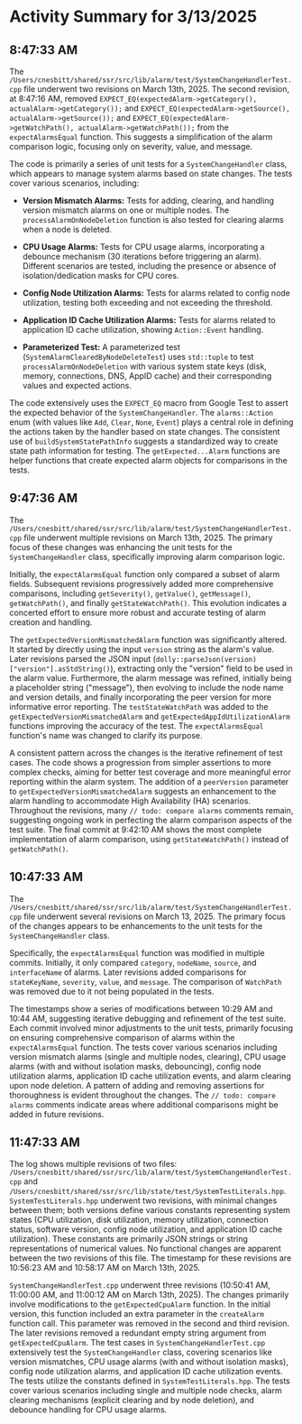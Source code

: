 # Activity Summary for 3/13/2025

## 8:47:33 AM
The `/Users/cnesbitt/shared/ssr/src/lib/alarm/test/SystemChangeHandlerTest.cpp` file underwent two revisions on March 13th, 2025.  The second revision, at 8:47:16 AM,  removed  `EXPECT_EQ(expectedAlarm->getCategory(), actualAlarm->getCategory());` and `EXPECT_EQ(expectedAlarm->getSource(), actualAlarm->getSource());` and `EXPECT_EQ(expectedAlarm->getWatchPath(), actualAlarm->getWatchPath());` from the `expectAlarmsEqual` function. This suggests a simplification of the alarm comparison logic, focusing only on severity, value, and message.

The code is primarily a series of unit tests for a `SystemChangeHandler` class, which appears to manage system alarms based on state changes.  The tests cover various scenarios, including:

* **Version Mismatch Alarms:** Tests for adding, clearing, and handling version mismatch alarms on one or multiple nodes.  The `processAlarmOnNodeDeletion` function is also tested for clearing alarms when a node is deleted.

* **CPU Usage Alarms:**  Tests for CPU usage alarms, incorporating a debounce mechanism (30 iterations before triggering an alarm).  Different scenarios are tested, including the presence or absence of isolation/dedication masks for CPU cores.

* **Config Node Utilization Alarms:** Tests for alarms related to config node utilization, testing both exceeding and not exceeding the threshold.

* **Application ID Cache Utilization Alarms:** Tests for alarms related to application ID cache utilization, showing `Action::Event` handling.

* **Parameterized Test:** A parameterized test (`SystemAlarmClearedByNodeDeleteTest`) uses  `std::tuple` to test `processAlarmOnNodeDeletion` with various system state keys (disk, memory, connections, DNS, AppID cache) and their corresponding values and expected actions.


The code extensively uses the `EXPECT_EQ` macro from Google Test to assert the expected behavior of the `SystemChangeHandler`.  The `alarms::Action` enum (with values like `Add`, `Clear`, `None`, `Event`) plays a central role in defining the actions taken by the handler based on state changes.  The consistent use of `buildSystemStatePathInfo` suggests a standardized way to create state path information for testing.  The `getExpected...Alarm` functions are helper functions that create expected alarm objects for comparisons in the tests.


## 9:47:36 AM
The `/Users/cnesbitt/shared/ssr/src/lib/alarm/test/SystemChangeHandlerTest.cpp` file underwent multiple revisions on March 13th, 2025.  The primary focus of these changes was enhancing the unit tests for the `SystemChangeHandler` class, specifically improving alarm comparison logic.

Initially, the `expectAlarmsEqual` function only compared a subset of alarm fields.  Subsequent revisions progressively added more comprehensive comparisons, including  `getSeverity()`, `getValue()`, `getMessage()`, `getWatchPath()`, and finally `getStateWatchPath()`.  This evolution indicates a concerted effort to ensure more robust and accurate testing of alarm creation and handling.

The `getExpectedVersionMismatchedAlarm` function was significantly altered.  It started by directly using the input `version` string as the alarm's value. Later revisions parsed the JSON input (`dolly::parseJson(version)["version"].asStdString()`), extracting only the "version" field to be used in the alarm value.  Furthermore, the alarm message was refined, initially being a placeholder string ("message"), then evolving to include the node name and version details, and finally incorporating the peer version for more informative error reporting. The `testStateWatchPath` was added to the `getExpectedVersionMismatchedAlarm` and `getExpectedAppIdUtilizationAlarm` functions improving the accuracy of the test.  The `expectAlarmsEqual` function's name was changed to clarify its purpose.

A consistent pattern across the changes is the iterative refinement of test cases.  The code shows a progression from simpler assertions to more complex checks, aiming for better test coverage and more meaningful error reporting within the alarm system.  The addition of a `peerVersion` parameter to `getExpectedVersionMismatchedAlarm` suggests an enhancement to the alarm handling to accommodate High Availability (HA) scenarios.  Throughout the revisions, many `// todo: compare alarms` comments remain, suggesting ongoing work in perfecting the alarm comparison aspects of the test suite.  The final commit at 9:42:10 AM shows the most complete implementation of alarm comparison, using `getStateWatchPath()` instead of `getWatchPath()`.


## 10:47:33 AM
The `/Users/cnesbitt/shared/ssr/src/lib/alarm/test/SystemChangeHandlerTest.cpp` file underwent several revisions on March 13, 2025.  The primary focus of the changes appears to be enhancements to the unit tests for the `SystemChangeHandler` class.

Specifically, the `expectAlarmsEqual` function was modified in multiple commits. Initially, it only compared  `category`, `nodeName`, `source`, and `interfaceName` of alarms.  Later revisions added comparisons for `stateKeyName`, `severity`, `value`, and `message`.  The comparison of `WatchPath` was removed due to it not being populated in the tests.

The timestamps show a series of modifications between 10:29 AM and 10:44 AM, suggesting iterative debugging and refinement of the test suite.  Each commit involved minor adjustments to the unit tests, primarily focusing on ensuring comprehensive comparison of alarms within the `expectAlarmsEqual` function. The tests cover various scenarios including version mismatch alarms (single and multiple nodes, clearing), CPU usage alarms (with and without isolation masks, debouncing), config node utilization alarms, application ID cache utilization events, and alarm clearing upon node deletion. A pattern of adding and removing assertions for thoroughness is evident throughout the changes.  The `// todo: compare alarms` comments indicate areas where additional comparisons might be added in future revisions.


## 11:47:33 AM
The log shows multiple revisions of two files: `/Users/cnesbitt/shared/ssr/src/lib/alarm/test/SystemChangeHandlerTest.cpp` and `/Users/cnesbitt/shared/ssr/src/lib/state/test/SystemTestLiterals.hpp`.  `SystemTestLiterals.hpp` underwent two revisions, with minimal changes between them; both versions define various constants representing system states (CPU utilization, disk utilization, memory utilization, connection status, software version, config node utilization, and application ID cache utilization). These constants are primarily JSON strings or string representations of numerical values.  No functional changes are apparent between the two revisions of this file.  The timestamp for these revisions are 10:56:23 AM and 10:58:17 AM on March 13th, 2025.

`SystemChangeHandlerTest.cpp`  underwent three revisions (10:50:41 AM, 11:00:00 AM, and 11:00:12 AM on March 13th, 2025).  The changes primarily involve modifications to the `getExpectedCpuAlarm` function.  In the initial version, this function included an extra parameter in the `createAlarm` function call. This parameter was removed in the second and third revision. The later revisions removed a redundant empty string argument from `getExpectedCpuAlarm`. The  test cases in `SystemChangeHandlerTest.cpp` extensively test the `SystemChangeHandler` class, covering scenarios like version mismatches, CPU usage alarms (with and without isolation masks), config node utilization alarms, and application ID cache utilization events.  The tests utilize the constants defined in `SystemTestLiterals.hpp`. The tests cover various scenarios including single and multiple node checks, alarm clearing mechanisms (explicit clearing and by node deletion), and debounce handling for CPU usage alarms.
